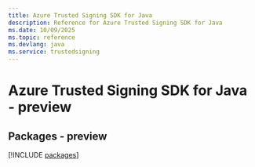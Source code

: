```yaml
---
title: Azure Trusted Signing SDK for Java
description: Reference for Azure Trusted Signing SDK for Java
ms.date: 10/09/2025
ms.topic: reference
ms.devlang: java
ms.service: trustedsigning
---
```

# Azure Trusted Signing SDK for Java - preview
## Packages - preview
[!INCLUDE [packages](trusted-signing-index.md)]